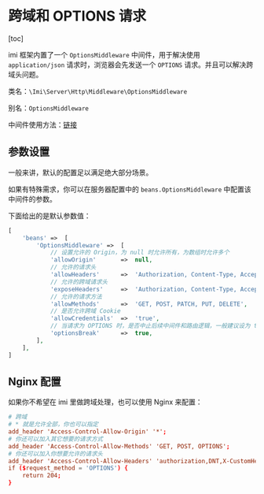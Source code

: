 # 跨域和 OPTIONS 请求

[toc]

imi 框架内置了一个 `OptionsMiddleware` 中间件，用于解决使用 `application/json` 请求时，浏览器会先发送一个 `OPTIONS` 请求。并且可以解决跨域头问题。

类名：`\Imi\Server\Http\Middleware\OptionsMiddleware`

别名：`OptionsMiddleware`

中间件使用方法：[链接](/v3.0/components/httpserver/middleware.html)

## 参数设置

一般来讲，默认的配置足以满足绝大部分场景。

如果有特殊需求，你可以在服务器配置中的 `beans.OptionsMiddleware` 中配置该中间件的参数。

下面给出的是默认参数值：

```php
[
    'beans' =>  [
        'OptionsMiddleware' =>  [
            // 设置允许的 Origin，为 null 时允许所有，为数组时允许多个
            'allowOrigin'       =>  null,
            // 允许的请求头
            'allowHeaders'      =>  'Authorization, Content-Type, Accept, Origin, If-Match, If-Modified-Since, If-None-Match, If-Unmodified-Since, X-Requested-With, X-Id, X-Token, Cookie',
            // 允许的跨域请求头
            'exposeHeaders'     =>  'Authorization, Content-Type, Accept, Origin, If-Match, If-Modified-Since, If-None-Match, If-Unmodified-Since, X-Requested-With, X-Id, X-Token, Cookie',
            // 允许的请求方法
            'allowMethods'      =>  'GET, POST, PATCH, PUT, DELETE',
            // 是否允许跨域 Cookie
            'allowCredentials'  =>  'true',
            // 当请求为 OPTIONS 时，是否中止后续中间件和路由逻辑，一般建议设为 true
            'optionsBreak'      =>  true,
        ],
    ],
]
```

## Nginx 配置

如果你不希望在 imi 里做跨域处理，也可以使用 Nginx 来配置：

```conf
# 跨域
# * 就是允许全部，你也可以指定
add_header 'Access-Control-Allow-Origin' '*';
# 你还可以加入其它想要的请求方式
add_header 'Access-Control-Allow-Methods' 'GET, POST, OPTIONS';
# 你还可以加入你想要允许的请求头
add_header 'Access-Control-Allow-Headers' 'authorization,DNT,X-CustomHeader,Keep-Alive,User-Agent,X-Requested-With,If-Modified-Since,Cache-Control,Content-Type';
if ($request_method = 'OPTIONS') {
    return 204;
}
```
